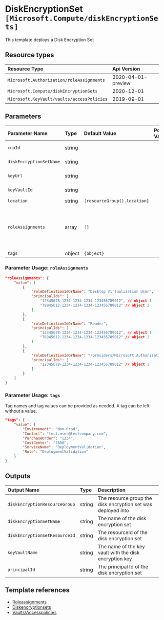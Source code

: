 # DiskEncryptionSet `[Microsoft.Compute/diskEncryptionSets]`

This template deploys a Disk Encryption Set

## Resource types

| Resource Type | Api Version |
| :-- | :-- |
| `Microsoft.Authorization/roleAssignments` | 2020-04-01-preview |
| `Microsoft.Compute/diskEncryptionSets` | 2020-12-01 |
| `Microsoft.KeyVault/vaults/accessPolicies` | 2019-09-01 |

## Parameters

| Parameter Name | Type | Default Value | Possible Values | Description |
| :-- | :-- | :-- | :-- | :-- |
| `cuaId` | string |  |  | Optional. Customer Usage Attribution id (GUID). This GUID must be previously registered |
| `diskEncryptionSetName` | string |  |  | Required. The name of the disk encryption set that is being created. |
| `keyUrl` | string |  |  | Required. Key Url (with version) pointing to a key or secret in KeyVault. |
| `keyVaultId` | string |  |  | Required. Resource id of the KeyVault containing the key or secret. |
| `location` | string | `[resourceGroup().location]` |  | Optional. Resource location. |
| `roleAssignments` | array | `[]` |  | Optional. Array of role assignment objects that contain the 'roleDefinitionIdOrName' and 'principalId' to define RBAC role assignments on this resource. In the roleDefinitionIdOrName attribute, you can provide either the display name of the role definition, or its fully qualified ID in the following format: '/providers/Microsoft.Authorization/roleDefinitions/c2f4ef07-c644-48eb-af81-4b1b4947fb11' |
| `tags` | object | `{object}` |  | Optional. Tags of the Automation Account resource. |

### Parameter Usage: `roleAssignments`

```json
"roleAssignments": {
    "value": [
        {
            "roleDefinitionIdOrName": "Desktop Virtualization User",
            "principalIds": [
                "12345678-1234-1234-1234-123456789012", // object 1
                "78945612-1234-1234-1234-123456789012" // object 2
            ]
        },
        {
            "roleDefinitionIdOrName": "Reader",
            "principalIds": [
                "12345678-1234-1234-1234-123456789012", // object 1
                "78945612-1234-1234-1234-123456789012" // object 2
            ]
        },
        {
            "roleDefinitionIdOrName": "/providers/Microsoft.Authorization/roleDefinitions/c2f4ef07-c644-48eb-af81-4b1b4947fb11",
            "principalIds": [
                "12345678-1234-1234-1234-123456789012" // object 1
            ]
        }
    ]
}
```

### Parameter Usage: `tags`

Tag names and tag values can be provided as needed. A tag can be left without a value.

```json
"tags": {
    "value": {
        "Environment": "Non-Prod",
        "Contact": "test.user@testcompany.com",
        "PurchaseOrder": "1234",
        "CostCenter": "7890",
        "ServiceName": "DeploymentValidation",
        "Role": "DeploymentValidation"
    }
}
```

## Outputs

| Output Name | Type | Description |
| :-- | :-- | :-- |
| `diskEncryptionResourceGroup` | string | The resource group the disk encryption set was deployed into |
| `diskEncryptionSetName` | string | The name of the disk encryption set |
| `diskEncryptionSetResourceId` | string | The resourceId of the disk encryption set |
| `keyVaultName` | string | The name of the key vault with the disk encryption key |
| `principalId` | string | The principal Id of the disk encryption set |

## Template references

- [Roleassignments](https://docs.microsoft.com/en-us/azure/templates/Microsoft.Authorization/2020-04-01-preview/roleAssignments)
- [Diskencryptionsets](https://docs.microsoft.com/en-us/azure/templates/Microsoft.Compute/2020-12-01/diskEncryptionSets)
- [Vaults/Accesspolicies](https://docs.microsoft.com/en-us/azure/templates/Microsoft.KeyVault/2019-09-01/vaults/accessPolicies)
